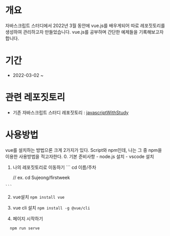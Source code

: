 # 개요
  자바스크립트 스터디에서 2022년 3월 동안에 vue.js를 배우게되어 따로 레포짓토리를 생성하여 관리하고자 만들었습니다.
  vue.js를 공부하며 간단한 예제들을 기록해보고자 합니다.

# 기간
  - 2022-03-02 ~ 
  
# 관련 레포짓토리
  - 기존 자바스크립트 스터디 레포짓토리 : [javascriptWithStudy](https://github.com/Kimsj912/javascriptWithStudy, "자바스크립트 스터디원들과 함께한 레포짓토리")

# 사용방법
  vue를 설치하는 방법으론 크게 2가지가 있다. Script와 npm인데, 나는 그 중 npm을 이용한 사용방법을 적고자한다.
  0. 기본 준비사항
    - node.js 설치
    - vscode 설치

  1. 나의 레포짓토리로 이동하기
    ```
      cd 이름/주차
      
      // ex.
      cd Sujeong/firstweek

    ```
  2. vue설치
    ```
      npm install vue
    ``` 

  3. vue cli 설치
    ```
      npm install -g @vue/cli
    ```
  
  4. 페이지 시작하기
  ```
    npm run serve
  ```
